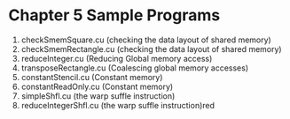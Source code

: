 # Chapter 5 Sample Programs

1. checkSmemSquare.cu (checking the data layout of shared memory)
2. checkSmemRectangle.cu (checking the data layout of shared memory)
3. reduceInteger.cu (Reducing Global memory access)
4. transposeRectangle.cu (Coalescing global memory accesses)
5. constantStencil.cu (Constant memory)
6. constantReadOnly.cu (Constant memory)
7. simpleShfl.cu (the warp suffle instruction)
8. reduceIntegerShfl.cu (the warp suffle instruction)red